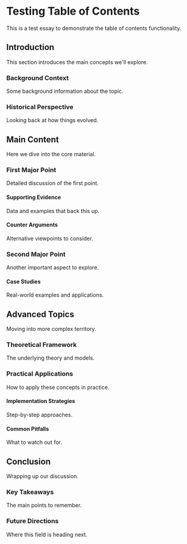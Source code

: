 # Testing Table of Contents

This is a test essay to demonstrate the table of contents functionality.

## Introduction

This section introduces the main concepts we'll explore.

### Background Context

Some background information about the topic.

### Historical Perspective

Looking back at how things evolved.

## Main Content

Here we dive into the core material.

### First Major Point

Detailed discussion of the first point.

#### Supporting Evidence

Data and examples that back this up.

#### Counter Arguments

Alternative viewpoints to consider.

### Second Major Point

Another important aspect to explore.

#### Case Studies

Real-world examples and applications.

## Advanced Topics

Moving into more complex territory.

### Theoretical Framework

The underlying theory and models.

### Practical Applications

How to apply these concepts in practice.

#### Implementation Strategies

Step-by-step approaches.

#### Common Pitfalls

What to watch out for.

## Conclusion

Wrapping up our discussion.

### Key Takeaways

The main points to remember.

### Future Directions

Where this field is heading next.

